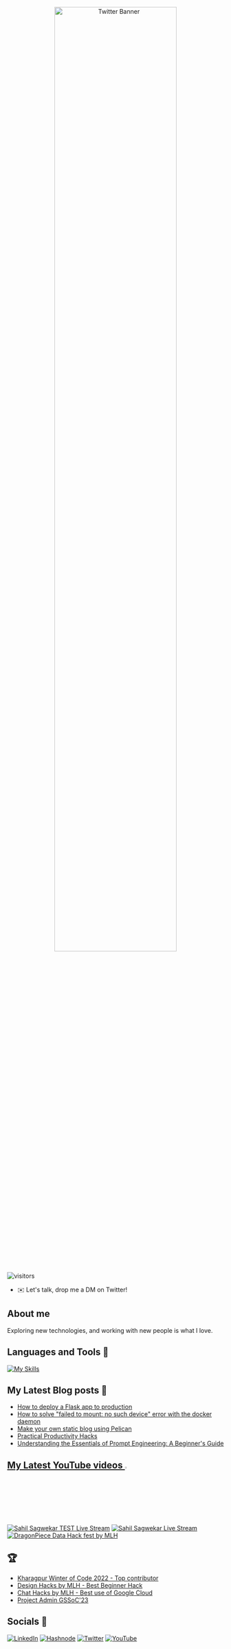 <p align="center"><img alt="Twitter Banner" src="https://user-images.githubusercontent.com/89456541/235855643-056c17d8-6223-4720-b1a8-91fc0b8ba484.png" width="75%"></p>


![visitors](https://komarev.com/ghpvc/?username=sahil-sagwekar2652&color=green&plastic)

- ✉️ Let's talk, drop me a DM on Twitter!

## About me
Exploring new technologies, and working with new people is what I love.


## Languages and Tools 🧰
[![My Skills](https://skillicons.dev/icons?i=py,linux,flask,django,docker,git,nodejs,postgres,vim,terraform,ubuntu,aws,obsidian)](https://skillicons.dev)
        

## My Latest Blog posts 📜
<!-- BLOG-POST-LIST:START -->
- [How to deploy a Flask app to production](https://sagwekarsahil2652.hashnode.dev/how-to-deploy-a-flask-app-to-production)
- [How to solve &quot;failed to mount: no such device&quot; error with the docker daemon](https://sagwekarsahil2652.hashnode.dev/how-to-solve-failed-to-mount-no-such-device-error-with-the-docker-daemon)
- [Make your own static blog using Pelican](https://sagwekarsahil2652.hashnode.dev/make-your-own-static-blog-using-pelican)
- [Practical Productivity Hacks](https://sagwekarsahil2652.hashnode.dev/practical-productivity-hacks)
- [Understanding the Essentials of Prompt Engineering: A Beginner&#39;s Guide](https://sagwekarsahil2652.hashnode.dev/understanding-the-essentials-of-prompt-engineering-a-beginners-guide)
<!-- BLOG-POST-LIST:END -->

## [My Latest YouTube videos  <img src="https://upload.wikimedia.org/wikipedia/commons/thumb/0/09/YouTube_full-color_icon_%282017%29.svg/2560px-YouTube_full-color_icon_%282017%29.svg.png" width="3%">](https://www.youtube.com/@SahilSagwekar)

<!-- BEGIN YOUTUBE-CARDS -->
[![Sahil Sagwekar TEST Live Stream](https://ytcards.demolab.com/?id=nxS1BUSWMOA&title=Sahil+Sagwekar+TEST+Live+Stream&lang=en&timestamp=1706903369&background_color=%230d1117&title_color=%23ffffff&stats_color=%23dedede&max_title_lines=1&width=250&border_radius=5 "Sahil Sagwekar TEST Live Stream")](https://www.youtube.com/watch?v=nxS1BUSWMOA)
[![Sahil Sagwekar Live Stream](https://ytcards.demolab.com/?id=02ibAeB8bOU&title=Sahil+Sagwekar+Live+Stream&lang=en&timestamp=1706860158&background_color=%230d1117&title_color=%23ffffff&stats_color=%23dedede&max_title_lines=1&width=250&border_radius=5 "Sahil Sagwekar Live Stream")](https://www.youtube.com/watch?v=02ibAeB8bOU)
[![DragonPiece Data Hack fest by MLH](https://ytcards.demolab.com/?id=ywbN2y0Al8A&title=DragonPiece+Data+Hack+fest+by+MLH&lang=en&timestamp=1697378142&background_color=%230d1117&title_color=%23ffffff&stats_color=%23dedede&max_title_lines=1&width=250&border_radius=5 "DragonPiece Data Hack fest by MLH")](https://www.youtube.com/watch?v=ywbN2y0Al8A)
<!-- END YOUTUBE-CARDS -->

## 🏆
- [Kharagpur Winter of Code 2022 - Top contributor](https://github.com/kossiitkgp/public-files/blob/master/KWoC/2022-Certificates/Student/sahil-sagwekar2652.pdf)  
- [Design Hacks by MLH - Best Beginner Hack](https://devpost.com/software/nutrinav)  
- [Chat Hacks by MLH - Best use of Google Cloud](https://devpost.com/software/super-duper-chatbot)
- [Project Admin GSSoC'23](https://github.com/sahil-sagwekar2652/GitHub-Automation-scripts)

## Socials 📱
<a href="https://www.linkedin.com/in/sahil-sagwekar-0b955b223/" type="_blank">![LinkedIn](https://img.shields.io/badge/linkedin-%230077B5.svg?style=for-the-badge&logo=linkedin&logoColor=white)</a>
<a href="https://sagwekarsahil2652.hashnode.dev" type="_blank">![Hashnode](https://img.shields.io/badge/Hashnode-2962FF?style=for-the-badge&logo=hashnode&logoColor=white)</a>
<a href="https://twitter.com/sagwekar_sahil" type="_blank">![Twitter](https://img.shields.io/badge/Twitter-%231DA1F2.svg?style=for-the-badge&logo=Twitter&logoColor=white)</a>
<a href="https://www.youtube.com/@SahilSagwekar" type="_blank">![YouTube](https://img.shields.io/badge/YouTube-%23FF0000.svg?style=for-the-badge&logo=YouTube&logoColor=white)</a>
